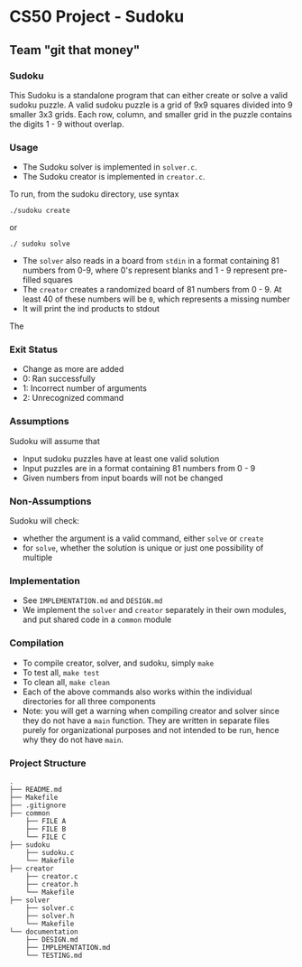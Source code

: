 # CS50 Project - Sudoku
## Team "git that money"

### Sudoku
This Sudoku is a standalone program that can either create or solve a valid sudoku puzzle. A valid sudoku puzzle is a grid of 9x9 squares divided into 9 smaller 3x3 grids. Each row, column, and smaller grid in the puzzle contains the digits 1 - 9 without overlap.

### Usage
* The Sudoku solver is implemented in `solver.c`.
* The Sudoku creator is implemented in `creator.c`.

To run, from the sudoku directory, use syntax
```
./sudoku create
```
or
```
./ sudoku solve
```

* The `solver` also reads in a board from `stdin` in a format containing 81 numbers from 0-9, where 0's represent blanks and 1 - 9 represent pre-filled squares
* The `creator` creates a randomized board of 81 numbers from 0 - 9. At least 40 of these numbers will be `0`, which represents a missing number 
* It will print the ind products to stdout


The 

### Exit Status
* Change as more are added
* 0: Ran successfully
* 1: Incorrect number of arguments
* 2: Unrecognized command

### Assumptions
Sudoku will assume that
* Input sudoku puzzles have at least one valid solution
* Input puzzles are in a format containing 81 numbers from 0 - 9
* Given numbers from input boards will not be changed 


### Non-Assumptions
Sudoku will check:
* whether the argument is a valid command, either `solve` or `create`
* for `solve`, whether the solution is unique or just one possibility of multiple

### Implementation
* See `IMPLEMENTATION.md` and `DESIGN.md`
* We implement the `solver` and `creator` separately in their own modules, and put shared code in a `common` module

### Compilation
* To compile creator, solver, and sudoku, simply `make`
* To test all, `make test`
* To clean all, `make clean`
* Each of the above commands also works within the individual directories for all three components
* Note: you will get a warning when compiling creator and solver since they do not have a `main` function. They are written in separate files purely for organizational purposes and not intended to be run, hence why they do not have `main`.

### Project Structure
```
.
├── README.md
├── Makefile
├── .gitignore
├── common
    ├── FILE A
    ├── FILE B
    └── FILE C
├── sudoku
    ├── sudoku.c
    └── Makefile
├── creator
    ├── creator.c
    ├── creator.h
    └── Makefile
├── solver
    ├── solver.c
    ├── solver.h
    └── Makefile
└── documentation
    ├── DESIGN.md
    ├── IMPLEMENTATION.md
    └── TESTING.md
```
